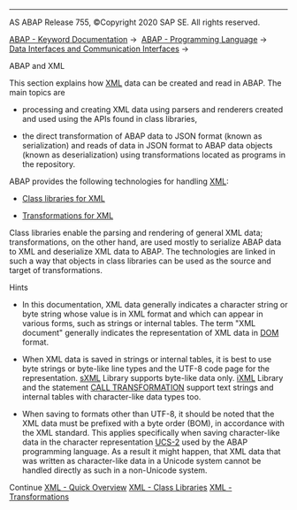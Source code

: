   

* * *

AS ABAP Release 755, ©Copyright 2020 SAP SE. All rights reserved.

[ABAP - Keyword Documentation](javascript:call_link\('abenabap.htm'\)) →  [ABAP - Programming Language](javascript:call_link\('abenabap_reference.htm'\)) →  [Data Interfaces and Communication Interfaces](javascript:call_link\('abenabap_data_communication.htm'\)) → 

ABAP and XML

This section explains how [XML](javascript:call_link\('abenxml_glosry.htm'\) "Glossary Entry") data can be created and read in ABAP. The main topics are

-   processing and creating XML data using parsers and renderers created and used using the APIs found in class libraries,

-   the direct transformation of ABAP data to JSON format (known as serialization) and reads of data in JSON format to ABAP data objects (known as deserialization) using transformations located as programs in the repository.

ABAP provides the following technologies for handling [XML](javascript:call_link\('abenxml_oview.htm'\)):

-   [Class libraries for XML](javascript:call_link\('abenabap_xml_libs.htm'\))

-   [Transformations for XML](javascript:call_link\('abenabap_xml_trafos.htm'\))

Class libraries enable the parsing and rendering of general XML data; transformations, on the other hand, are used mostly to serialize ABAP data to XML and deserialize XML data to ABAP. The technologies are linked in such a way that objects in class libraries can be used as the source and target of transformations.

Hints

-   In this documentation, XML data generally indicates a character string or byte string whose value is in XML format and which can appear in various forms, such as strings or internal tables. The term "XML document" generally indicates the representation of XML data in [DOM](javascript:call_link\('abendom_glosry.htm'\) "Glossary Entry") format.

-   When XML data is saved in strings or internal tables, it is best to use byte strings or byte-like line types and the UTF-8 code page for the representation. [sXML](javascript:call_link\('abenabap_sxml_lib.htm'\)) Library supports byte-like data only. [iXML](javascript:call_link\('abenabap_ixml_lib.htm'\)) Library and the statement [CALL TRANSFORMATION](javascript:call_link\('abapcall_transformation.htm'\)) support text strings and internal tables with character-like data types too.

-   When saving to formats other than UTF-8, it should be noted that the XML data must be prefixed with a byte order (BOM), in accordance with the XML standard. This applies specifically when saving character-like data in the character representation [UCS-2](javascript:call_link\('abenucs2_glosry.htm'\) "Glossary Entry") used by the ABAP programming language. As a result it might happen, that XML data that was written as character-like data in a Unicode system cannot be handled directly as such in a non-Unicode system.

Continue
[XML - Quick Overview](javascript:call_link\('abenxml_oview.htm'\))
[XML - Class Libraries](javascript:call_link\('abenabap_xml_libs.htm'\))
[XML - Transformations](javascript:call_link\('abenabap_xml_trafos.htm'\))